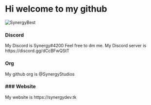 <h1> Hi welcome to my github </h1>
<p align="left"> <img src="https://komarev.com/ghpvc/?username=SynergyBest&color=01b78b" alt="SynergyBest" /> </p>
<h3> Discord </h3>
My Discord is Synergy#4200 Feel free to dm me.
My Discord server is https://discord.gg/dCcBFwQStT
<h3> Org</h3>
My github org is @SynergyStudios
<h3> ### Website </h3>
My website is https://synergydev.tk
